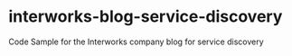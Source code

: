 # interworks-blog-service-discovery
Code Sample for the Interworks company blog for service discovery
